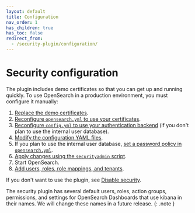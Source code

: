 ```yaml
---
layout: default
title: Configuration
nav_order: 1
has_children: true
has_toc: false
redirect_from:
  - /security-plugin/configuration/
---
```


# Security configuration

The plugin includes demo certificates so that you can get up and running quickly. To use OpenSearch in a production environment, you must configure it manually:

1. [Replace the demo certificates]({{site.url}}{{site.baseurl}}/opensearch/install/docker#configuring-basic-security-settings).
1. [Reconfigure `opensearch.yml` to use your certificates]({{site.url}}{{site.baseurl}}/security-plugin/configuration/tls).
1. [Reconfigure `config.yml` to use your authentication backend]({{site.url}}{{site.baseurl}}/security-plugin/configuration/configuration/) (if you don't plan to use the internal user database).
1. [Modify the configuration YAML files]({{site.url}}{{site.baseurl}}/security-plugin/configuration/yaml).
1. If you plan to use the internal user database, [set a password policy in `opensearch.yml`]({{site.url}}{{site.baseurl}}/security-plugin/configuration/yaml/#opensearchyml).
1. [Apply changes using the `securityadmin` script]({{site.url}}{{site.baseurl}}/security-plugin/configuration/security-admin).
1. Start OpenSearch.
1. [Add users, roles, role mappings, and tenants]({{site.url}}{{site.baseurl}}/security-plugin/access-control/index/).

If you don't want to use the plugin, see [Disable security]({{site.url}}{{site.baseurl}}/security-plugin/configuration/disable).

The security plugin has several default users, roles, action groups, permissions, and settings for OpenSearch Dashboards that use kibana in their names. We will change these names in a future release.
{: .note }

